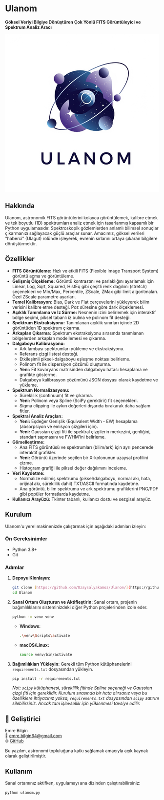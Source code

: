 # Ulanom

**Göksel Veriyi Bilgiye Dönüştüren Çok Yönlü FITS Görüntüleyici ve Spektrum Analiz Aracı**

![Ulanom Logo Tutucu](https://github.com/Uzaysalyakamoz/Ulanom/blob/main/Ulanom.png)


## Hakkında

Ulanom, astronomik FITS görüntülerini kolayca görüntülemek, kalibre etmek ve tek boyutlu (1D) spektrumları analiz etmek için tasarlanmış kapsamlı bir Python uygulamasıdır. Spektroskopik gözlemlerden anlamlı bilimsel sonuçlar çıkarmanızı sağlayacak güçlü araçlar sunar. Amacımız, göksel verileri "haberci" (Ulagut) rolünde işleyerek, evrenin sırlarını ortaya çıkaran bilgilere dönüştürmektir.

## Özellikler

* **FITS Görüntüleme:** Hızlı ve etkili FITS (Flexible Image Transport System) görüntü açma ve görüntüleme.
* **Gelişmiş Ölçekleme:** Görüntü kontrastını ve parlaklığını ayarlamak için Linear, Log, Sqrt, Squared, HistEq gibi çeşitli renk dağılımı (stretch) seçenekleri ve Min/Max, Percentile, ZScale, ZMax gibi limit algoritmaları. Özel ZScale parametre ayarları.
* **Temel Kalibrasyon:** Bias, Dark ve Flat çerçevelerini yükleyerek bilim verisini kalibre etme desteği. Poz süresine göre dark ölçeklemesi.
* **Açıklık Tanımlama ve İz Sürme:** Nesnenin izini belirlemek için interaktif bölge seçimi, piksel tabanlı iz bulma ve polinom fit desteği.
* **Spektrum Ekstraksiyonu:** Tanımlanan açıklık sınırları içinde 2D görüntüden 1D spektrum çıkarma.
* **Arkaplan Çıkarma:** Spektrum ekstraksiyonu sırasında tanımlanan bölgelerden arkaplan modellemesi ve çıkarma.
* **Dalgaboyu Kalibrasyonu:**
    * Ark lambası spektrumları yükleme ve ekstraksiyonu.
    * Referans çizgi listesi desteği.
    * Etkileşimli piksel-dalgaboyu eşleşme noktası belirleme.
    * Polinom fit ile dispersiyon çözümü oluşturma.
    * **Yeni:** Fit kovaryans matrisinden dalgaboyu hatası hesaplama ve grafikte gösterme.
    * Dalgaboyu kalibrasyon çözümünü JSON dosyası olarak kaydetme ve yükleme.
* **Spektrum Normalizasyonu:**
    * Süreklilik (continuum) fit ve çıkarma.
    * **Yeni:** Polinom veya Spline (SciPy gerektirir) fit seçenekleri.
    * Sigma clipping ile aykırı değerleri dışarıda bırakarak daha sağlam fitler.
* **Spektral Analiz Araçları:**
    * **Yeni:** Eşdeğer Genişlik (Equivalent Width - EW) hesaplama (absorpsiyon ve emisyon çizgileri için).
    * **Yeni:** Gaussian çizgi fiti ile spektral çizgilerin merkezini, genliğini, standart sapmasını ve FWHM'ini belirleme.
* **Görselleştirme:**
    * Ana FITS görüntüsü ve spektrumları (bilim/ark) için ayrı pencerede interaktif grafikler.
    * **Yeni:** Görüntü üzerinde seçilen bir X-kolonunun uzaysal profilini çizme.
    * Histogram grafiği ile piksel değer dağılımını inceleme.
* **Veri Kaydetme:**
    * Normalize edilmiş spektrumu (piksel/dalgaboyu, normal akı, hata, orijinal akı, süreklilik dahil) TXT/ASCII formatında kaydetme.
    * Ana görüntü, bilim spektrumu ve ark spektrumu grafiklerini PNG/PDF gibi popüler formatlarda kaydetme.
* **Kullanıcı Arayüzü:** Tkinter tabanlı, kullanıcı dostu ve sezgisel arayüz.

## Kurulum

Ulanom'u yerel makinenizde çalıştırmak için aşağıdaki adımları izleyin:

### Ön Gereksinimler

* Python 3.8+
* Git

### Adımlar

1.  **Depoyu Klonlayın:**
    ```bash
    git clone [https://github.com/Uzaysalyakamoz/Ulanom/](https://github.com/Uzaysalyakamoz/Ulanom/)
    cd Ulanom
    ```

2.  **Sanal Ortam Oluşturun ve Aktifleştirin:**
    Sanal ortam, projenin bağımlılıklarını sisteminizdeki diğer Python projelerinden izole eder.
    ```bash
    python -m venv venv
    ```
    * **Windows:**
        ```bash
        .\venv\Scripts\activate
        ```
    * **macOS/Linux:**
        ```bash
        source venv/bin/activate
        ```

3.  **Bağımlılıkları Yükleyin:**
    Gerekli tüm Python kütüphanelerini `requirements.txt` dosyasından yükleyin.
    ```bash
    pip install -r requirements.txt
    ```

    *Not: `scipy` kütüphanesi, süreklilik fitinde Spline seçeneği ve Gaussian çizgi fiti için gereklidir. Kurulum sırasında bir hata alırsanız veya bu özelliklere ihtiyacınız yoksa, `requirements.txt` dosyasından `scipy` satırını silebilirsiniz. Ancak tam işlevsellik için yüklenmesi tavsiye edilir.*


## 👤 Geliştirici

Emre Bilgin  
📧 emre.bilgin64@gmail.com  
🌐 [GitHub](https://github.com/Uzaysalyakamoz)

Bu yazılım, astronomi topluluğuna katkı sağlamak amacıyla açık kaynak olarak geliştirilmiştir.
## Kullanım

Sanal ortamınız aktifken, uygulamayı ana dizinden çalıştırabilirsiniz:

```bash
python ulanom.py

